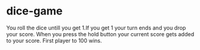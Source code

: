 # dice-game
You roll the dice untill you get 1.If you get 1 your turn ends and you drop your score.
When you press the hold button your current score gets added to your score.
First player to 100 wins.
